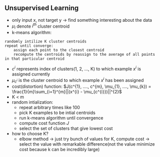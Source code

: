 ## Unsupervised Learning

- only input x, not target y -> find something interesting about the data
- $\mu_{i}$ denote $i^{th}$ cluster centroid
- k-means algorithm:

```
randomly intilize K cluster centroids
repeat until converge:
    assign each point to the closest centroid
    recompute the centroids by reassign to the average of all points in that particular centroid
```

- $c^{i}$ represents index of clusters(1, 2, ..., K) to which example $x^{i}$ is assigned currently
- $\mu_{c^{i}}$ is the cluster centroid to which example $x^{i}$ has been assigned
- cost(distortion) function: $J(c^{1}, ...., c^{m}, \mu_{1}, ...., \mu_{k}) = \frac{1}{m}\sum_{i=1}^{m}||(x^{i} - \mu_{c^{i}})||^{2}$
- K < m
- random intialization:
  - repeat arbitrary times like 100
  - pick K examples to be intial centroids
  - run k-means algorithm until convergence
  - compute cost function $J$
  - select the set of clusters that give lowest cost
- how to choose K?
  - elbow method -> just try bunch of values for K, compute cost -> select the value with remarkable difference(not the value minimize cost because k can be incredibly large)

